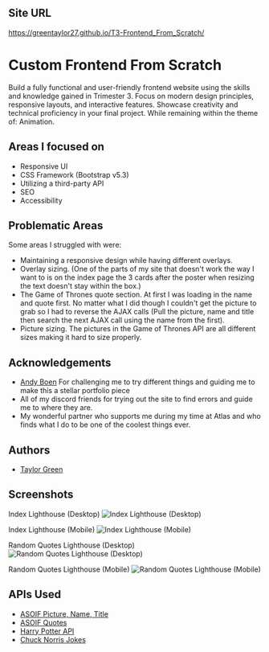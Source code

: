 ## Site URL

https://greentaylor27.github.io/T3-Frontend_From_Scratch/
# Custom Frontend From Scratch

Build a fully functional and user-friendly frontend website using the skills and knowledge gained in Trimester 3. Focus on modern design principles, responsive layouts, and interactive features. Showcase creativity and technical proficiency in your final project. While remaining within the theme of: Animation.

## Areas I focused on

- Responsive UI
- CSS Framework (Bootstrap v5.3)
- Utilizing a third-party API
- SEO
- Accessibility

## Problematic Areas

Some areas I struggled with were:
- Maintaining a responsive design while having different overlays.
- Overlay sizing. (One of the parts of my site that doesn't work the way I want to is on the index page the 3 cards after the poster when resizing the text doesn't stay within the box.)
- The Game of Thrones quote section. At first I was loading in the name and quote first. No matter what I did though I couldn't get the picture to grab so I had to reverse the AJAX calls (Pull the picture, name and title then search the next AJAX call using the name from the first).
- Picture sizing. The pictures in the Game of Thrones API are all different sizes making it hard to size properly.

## Acknowledgements

 - [Andy Boen](https://github.com/andyboen) For challenging me to try different things and guiding me to make this a stellar portfolio piece
 - All of my discord friends for trying out the site to find errors and guide me to where they are.
 - My wonderful partner who supports me during my time at Atlas and who finds what I do to be one of the coolest things ever.


## Authors

- [Taylor Green](https://github.com/Greentaylor27)

## Screenshots

Index Lighthouse (Desktop)
![Index Lighthouse (Desktop)](https://i.imgur.com/iP9U6ZA.png)

Index Lighthouse (Mobile)
![Index Lighthouse (Mobile)](https://i.imgur.com/5R01dDV.png)

Random Quotes Lighthouse (Desktop)
![Random Quotes Lighthouse (Desktop)](https://i.imgur.com/I9uLwNb.png)

Random Quotes Lighthouse (Mobile)
![Random Quotes Lighthouse (Mobile)](https://i.imgur.com/BmKFBOn.png)

## APIs Used

- [ASOIF Picture, Name, Title](https://thronesapi.com)
- [ASOIF Quotes](https://gameofthronesquotes.xyz)
- [Harry Potter API](https://hp-api.onrender.com)
- [Chuck Norris Jokes](https://api.chucknorris.io/)
